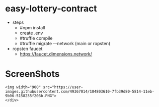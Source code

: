# easy-lottery-contract
* steps
    - #npm install
    - create .env
    - #truffle compile
    - #truffle migrate --network (main or ropsten)
* ropsten faucet
    - https://faucet.dimensions.network/
    
# ScreenShots
<div>
    
    <img width="900" src="https://user-images.githubusercontent.com/49367014/104803610-7fb39d80-5814-11eb-9b06-5158235f203b.PNG">
    </div>

